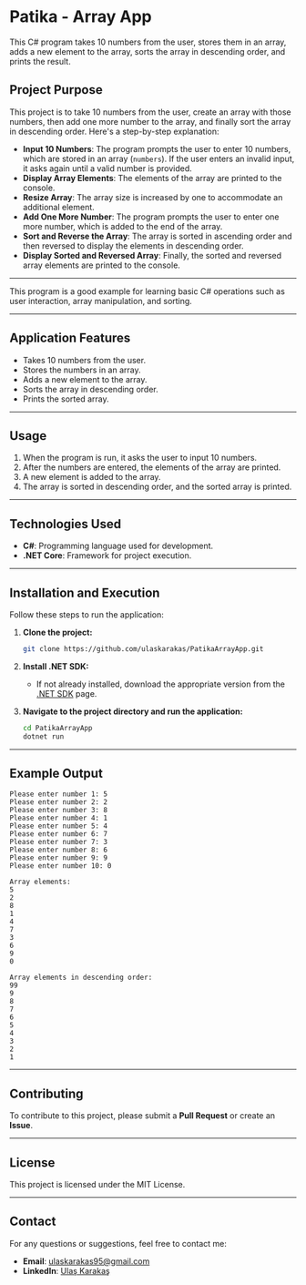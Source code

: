 # Patika - Array App

This C# program takes 10 numbers from the user, stores them in an array, adds a new element to the array, sorts the array in descending order, and prints the result.

## Project Purpose

This project is to take 10 numbers from the user, create an array with those numbers, then add one more number to the array, and finally sort the array in descending order. Here's a step-by-step explanation:
- **Input 10 Numbers**: The program prompts the user to enter 10 numbers, which are stored in an array (`numbers`). If the user enters an invalid input, it asks again until a valid number is provided.
- **Display Array Elements**: The elements of the array are printed to the console.
- **Resize Array**: The array size is increased by one to accommodate an additional element.
- **Add One More Number**: The program prompts the user to enter one more number, which is added to the end of the array.
- **Sort and Reverse the Array**: The array is sorted in ascending order and then reversed to display the elements in descending order.
- **Display Sorted and Reversed Array**: Finally, the sorted and reversed array elements are printed to the console.

---

This program is a good example for learning basic C# operations such as user interaction, array manipulation, and sorting.


---

## Application Features

- Takes 10 numbers from the user.
- Stores the numbers in an array.
- Adds a new element to the array.
- Sorts the array in descending order.
- Prints the sorted array.

---

## Usage

1. When the program is run, it asks the user to input 10 numbers.
2. After the numbers are entered, the elements of the array are printed.
3. A new element is added to the array.
4. The array is sorted in descending order, and the sorted array is printed.
---

## Technologies Used

- **C#**: Programming language used for development.
- **.NET Core**: Framework for project execution.

---

## Installation and Execution

Follow these steps to run the application:

1. **Clone the project:**
   ```bash
   git clone https://github.com/ulaskarakas/PatikaArrayApp.git
   ```
2. **Install .NET SDK:**
   - If not already installed, download the appropriate version from the [.NET SDK](https://dotnet.microsoft.com/download) page.

3. **Navigate to the project directory and run the application:**
   ```bash
   cd PatikaArrayApp
   dotnet run
   ```

---

## Example Output

```
Please enter number 1: 5
Please enter number 2: 2
Please enter number 3: 8
Please enter number 4: 1
Please enter number 5: 4
Please enter number 6: 7
Please enter number 7: 3
Please enter number 8: 6
Please enter number 9: 9
Please enter number 10: 0

Array elements:
5
2
8
1
4
7
3
6
9
0

Array elements in descending order:
99
9
8
7
6
5
4
3
2
1
```

---

## Contributing
To contribute to this project, please submit a **Pull Request** or create an **Issue**.

---

## License
This project is licensed under the MIT License.

---

## Contact
For any questions or suggestions, feel free to contact me:
- **Email**: [ulaskarakas95@gmail.com](mailto:ulaskarakas95@gmail.com)
- **LinkedIn**: [Ulaş Karakaş](https://www.linkedin.com/in/ulas-karakas/)
